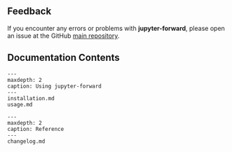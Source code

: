 ```{include} ../../README.md

```

## Feedback

If you encounter any errors or problems with **jupyter-forward**, please open an issue at the GitHub [main repository](http://github.com/NCAR/jupyter-forward).

## Documentation Contents

```{toctree}
---
maxdepth: 2
caption: Using jupyter-forward
---
installation.md
usage.md
```

```{toctree}
---
maxdepth: 2
caption: Reference
---
changelog.md
```
